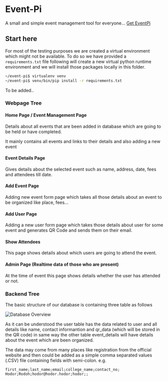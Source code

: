 # Event-Pi

A small and simple event management tool for everyone...
[Get EventPi](http://geteventpi.com)

## Start here
For most of the testing purposes we are created a virtual environment which might not be available. To do so we have provided a ```requirements.txt``` file following will create a new virtual python runtime environment and we will install those packages locally in this folder.
```sh
~/event-pi$ virtualenv venv
~/event-pi$ venv/bin/pip install -r requirements.txt
```

To be added..

### Webpage Tree

#### Home Page / Event Management Page

Details about all events that are been added in database which are going to be held or have completed.

It mainly contains all events and links to their details and also adding a new event

#### Event Details Page

Gives details about the selected event such as name, address, date, fees and attendees till date.

#### Add Event Page

Adding new event form page which takes all those details about an event to be organized like place, fees...

#### Add User Page

Adding a new user form page which takes those details about user for some event and generates QR Code and sends them on their email.

#### Show Attendees

This page shows details about which users are going to attend the event.

#### Admin Page (Realtime data of those who are present)

At the time of event this page shows details whether the user has attended or not.

### Backend Tree
The basic structure of our database is containing three table as follows

![Database Overview](https://dl.dropboxusercontent.com/u/93136802/eventpi/db_overview.png "Database Overview")

As it can be understood the user table has the data related to user and all details like name, contact informantion and qr_data (which will be stored in the QR code) in same way the other table event_details will have details about the event which are been organized.

The data may come from many places like registration from the official website and then could be added as a simple comma separated values (.CSV) file containing fields with semi-colon. e.g.
```
first_name;last_name;email;college_name;contact_no;
Hodor;Rodoh;hodor@hodor.hodor;hodor;;
```
